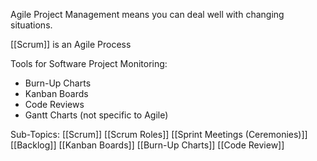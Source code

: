 Agile Project Management means you can deal well with changing situations. 

[[Scrum]] is an Agile Process

Tools for Software Project Monitoring: 
- Burn-Up Charts
- Kanban Boards
- Code Reviews
- Gantt Charts (not specific to Agile)

Sub-Topics:
[[Scrum]]
[[Scrum Roles]]
[[Sprint Meetings (Ceremonies)]]
[[Backlog]]
[[Kanban Boards]]
[[Burn-Up Charts]]
[[Code Review]]
